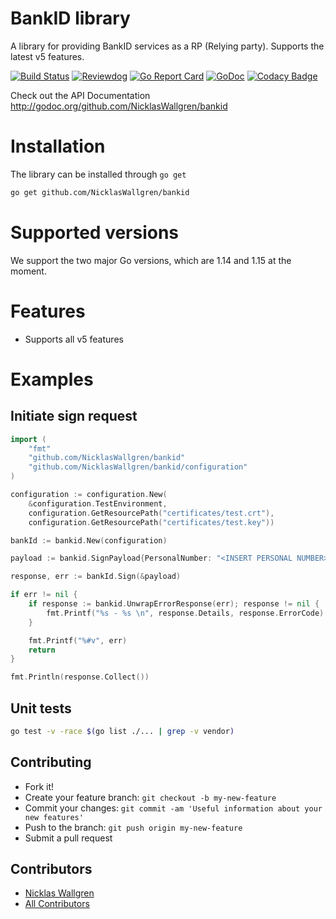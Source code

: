 # BankID library

A library for providing BankID services as a RP (Relying party).
Supports the latest v5 features.

[![Build Status](https://github.com/NicklasWallgren/bankid/workflows/Test/badge.svg)](https://github.com/NicklasWallgren/bankid/actions?query=workflow%3ATest)
[![Reviewdog](https://github.com/NicklasWallgren/bankid/workflows/reviewdog/badge.svg)](https://github.com/NicklasWallgren/bankid/actions?query=workflow%3Areviewdog)
[![Go Report Card](https://goreportcard.com/badge/github.com/stretchr/testify)](https://goreportcard.com/report/github.com/NicklasWallgren/bankid)
[![GoDoc](https://godoc.org/github.com/NicklasWallgren/bankid?status.svg)](https://godoc.org/github.com/NicklasWallgren/bankid)
[![Codacy Badge](https://api.codacy.com/project/badge/Grade/cabd5fbbcde543ec959fb4a3581600ed)](https://app.codacy.com/gh/NicklasWallgren/bankid?utm_source=github.com&utm_medium=referral&utm_content=NicklasWallgren/bankid&utm_campaign=Badge_Grade)

Check out the API Documentation http://godoc.org/github.com/NicklasWallgren/bankid

# Installation
The library can be installed through `go get` 
```bash
go get github.com/NicklasWallgren/bankid
```

# Supported versions
We support the two major Go versions, which are 1.14 and 1.15 at the moment.

# Features
- Supports all v5 features

# Examples 

## Initiate sign request
```go
import (
    "fmt"
    "github.com/NicklasWallgren/bankid"
    "github.com/NicklasWallgren/bankid/configuration"
)

configuration := configuration.New(
    &configuration.TestEnvironment,
    configuration.GetResourcePath("certificates/test.crt"),
    configuration.GetResourcePath("certificates/test.key"))

bankId := bankid.New(configuration)

payload := bankid.SignPayload{PersonalNumber: "<INSERT PERSONAL NUMBER>", EndUserIp: "192.168.1.1", UserVisibleData: "Test"}

response, err := bankId.Sign(&payload)

if err != nil {
    if response := bankid.UnwrapErrorResponse(err); response != nil {
        fmt.Printf("%s - %s \n", response.Details, response.ErrorCode)
    }

    fmt.Printf("%#v", err)
    return
}

fmt.Println(response.Collect())
```

## Unit tests
```bash
go test -v -race $(go list ./... | grep -v vendor)
```

## Contributing
  - Fork it!
  - Create your feature branch: `git checkout -b my-new-feature`
  - Commit your changes: `git commit -am 'Useful information about your new features'`
  - Push to the branch: `git push origin my-new-feature`
  - Submit a pull request

## Contributors
  - [Nicklas Wallgren](https://github.com/NicklasWallgren)
  - [All Contributors][link-contributors]

[link-contributors]: ../../contributors